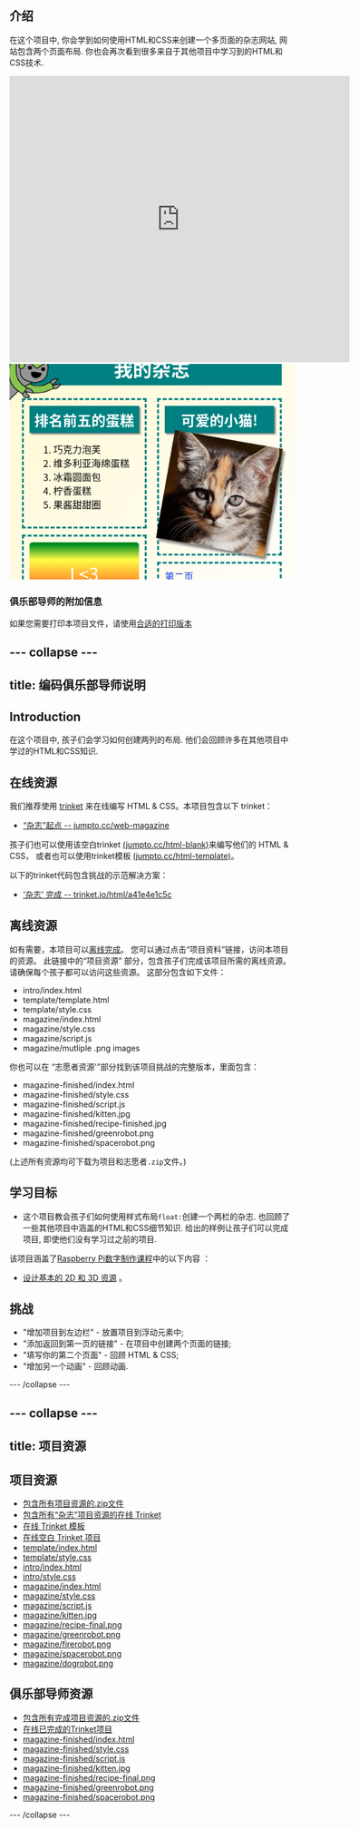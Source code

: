 ## 介绍

在这个项目中, 你会学到如何使用HTML和CSS来创建一个多页面的杂志网站, 网站包含两个页面布局. 你也会再次看到很多来自于其他项目中学习到的HTML和CSS技术.

<div class="trinket">
  <iframe src="https://trinket.io/embed/html/a41e4e1c5c?outputOnly=true&start=result" width="600" height="505" frameborder="0" marginwidth="0" marginheight="0" allowfullscreen>
  </iframe>
  <img src="images/magazine-final.png">
</div>

### 俱乐部导师的附加信息

如果您需要打印本项目文件，请使用[合适的打印版本](https://projects.raspberrypi.org/en/projects/magazine/print)

## \--- collapse \---

## title: 编码俱乐部导师说明

## Introduction

在这个项目中, 孩子们会学习如何创建两列的布局. 他们会回顾许多在其他项目中学过的HTML和CSS知识.

## 在线资源

我们推荐使用 [trinket](https://trinket.io/) 来在线编写 HTML & CSS。本项目包含以下 trinket：

* [“杂志”起点 -- jumpto.cc/web-magazine](http://jumpto.cc/web-magazine)

孩子们也可以使用该空白trinket [(jumpto.cc/html-blank)](http://jumpto.cc/html-blank)来编写他们的 HTML & CSS， 或者也可以使用trinket模板 [(jumpto.cc/html-template)](http://jumpto.cc/html-template)。

以下的trinket代码包含挑战的示范解决方案：

* ['杂志' 完成 -- trinket.io/html/a41e4e1c5c](https://trinket.io/html/a41e4e1c5c)

## 离线资源

如有需要，本项目可以[离线完成](https://www.codeclubprojects.org/en-GB/resources/webdev-working-offline/)。 您可以通过点击“项目资料”链接，访问本项目的资源。 此链接中的“项目资源” 部分，包含孩子们完成该项目所需的离线资源。 请确保每个孩子都可以访问这些资源。 这部分包含如下文件：

* intro/index.html
* template/template.html
* template/style.css
* magazine/index.html
* magazine/style.css
* magazine/script.js
* magazine/mutliple .png images

你也可以在 “志愿者资源'”部分找到该项目挑战的完整版本，里面包含：

* magazine-finished/index.html
* magazine-finished/style.css
* magazine-finished/script.js
* magazine-finished/kitten.jpg
* magazine-finished/recipe-finished.jpg
* magazine-finished/greenrobot.png
* magazine-finished/spacerobot.png

(上述所有资源均可下载为项目和志愿者`.zip`文件。)

## 学习目标

* 这个项目教会孩子们如何使用样式布局`float:`创建一个两栏的杂志. 也回顾了一些其他项目中涵盖的HTML和CSS细节知识. 给出的样例让孩子们可以完成项目, 即使他们没有学习过之前的项目. 

该项目涵盖了[Raspberry Pi数字制作课程](http://rpf.io/curriculum)中的以下内容 ：

* [设计基本的 2D 和 3D 资源](https://www.raspberrypi.org/curriculum/design/creator) 。

## 挑战

* "增加项目到左边栏" - 放置项目到浮动元素中;
* "添加返回到第一页的链接" - 在项目中创建两个页面的链接;
* "填写你的第二个页面" - 回顾 HTML & CSS;
* "增加另一个动画" - 回顾动画.

\--- /collapse \---

## \--- collapse \---

## title: 项目资源

## 项目资源

* [包含所有项目资源的.zip文件](resources/magazine-project-resources.zip)
* [包含所有“杂志”项目资源的在线 Trinket](http://jumpto.cc/web-magazine)
* [在线 Trinket 模板](http://jumpto.cc/trinket-template)
* [在线空白 Trinket 项目](http://jumpto.cc/trinket-blank)
* [template/index.html](resources/template-index.html)
* [template/style.css](resources/template-style.css)
* [intro/index.html](resources/intro-index.html)
* [intro/style.css](resources/intro-style.css)
* [magazine/index.html](resources/magazine-index.html)
* [magazine/style.css](resources/magazine-style.css)
* [magazine/script.js](resources/magazine-script.js)
* [magazine/kitten.jpg](resources/magazine-kitten.jpg)
* [magazine/recipe-final.png](resources/magazine-recipe-final.png)
* [magazine/greenrobot.png](resources/magazine-greenrobot.png)
* [magazine/firerobot.png](resources/magazine-firerobot.png)
* [magazine/spacerobot.png](resources/magazine-spacerobot.png)
* [magazine/dogrobot.png](resources/magazine-dogrobot.png)

## 俱乐部导师资源

* [包含所有完成项目资源的.zip文件](resources/magazine-volunteer-resources.zip)
* [在线已完成的Trinket项目](https://trinket.io/html/a41e4e1c5c)
* [magazine-finished/index.html](resources/magazine-finished-index.html)
* [magazine-finished/style.css](resources/magazine-finished-style.css)
* [magazine-finished/script.js](resources/magazine-finished-script.js)
* [magazine-finished/kitten.jpg](resources/magazine-finished-kitten.jpg)
* [magazine-finished/recipe-final.png](resources/magazine-finished-recipe-final.png)
* [magazine-finished/greenrobot.png](resources/magazine-finished-greenrobot.png)
* [magazine-finished/spacerobot.png](resources/magazine-finished-spacerobot.png)

\--- /collapse \---